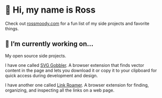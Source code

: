# 👋 Hi, my name is Ross

Check out [rossmoody.com](https://rossmoody.com/) for a fun list of my side projects and favorite things.

## 🔭 I’m currently working on...

My open source side projects. 

I have one called [SVG Gobbler](https://github.com/rossmoody/svg-gobbler). A browser extension that finds vector content in the page and lets you download it or copy it to your clipboard for quick access during development and design.

I have another one called [Link Roamer](https://github.com/rossmoody/link-roamer). A browser extension for finding, organizing, and inspecting all the links on a web page. 
